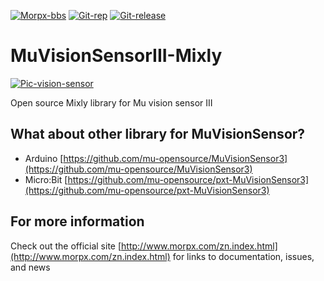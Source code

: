 [![Morpx-bbs](http://bbs.morpx.com/template/mu/images/logo.png)](http://bbs.morpx.com/forum.php)
[![Git-rep](https://img.shields.io/github/repo-size/mu-opensource/MuVisionSensor3-Mixly.svg)](https://github.com/mu-opensource/MuVisionSensor3-Mixly)
[![Git-release](https://img.shields.io/github/downloads/mu-opensource/MuVisionSensor3-Mixly/total.svg)](https://github.com/mu-opensource/MuVisionSensor3-Mixly/releases)


MuVisionSensorIII-Mixly
=======================

[![Pic-vision-sensor](http://mai.morpx.com/images/page201904/banner1.jpg)](http://mai.morpx.com/)

Open source Mixly library for Mu vision sensor III


## What about other library for MuVisionSensor?

* Arduino	[https://github.com/mu-opensource/MuVisionSensor3](https://github.com/mu-opensource/MuVisionSensor3)
* Micro:Bit	[https://github.com/mu-opensource/pxt-MuVisionSensor3](https://github.com/mu-opensource/pxt-MuVisionSensor3)

## For more information

Check out the official site [http://www.morpx.com/zn.index.html](http://www.morpx.com/zn.index.html) for links to documentation, issues, and news
